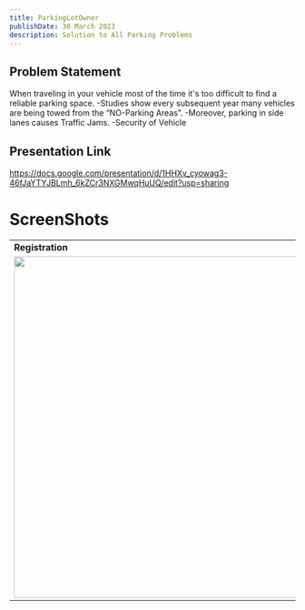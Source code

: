 ```yaml
---
title: ParkingLotOwner
publishDate: 30 March 2023
description: Solution to All Parking Problems
---
```


## Problem Statement
When traveling in your vehicle most of the time it's too difficult to find a reliable parking space.
-Studies show every subsequent year many vehicles are being towed from the “NO-Parking Areas”.
-Moreover, parking in side lanes causes Traffic Jams.
-Security of Vehicle

## Presentation Link
https://docs.google.com/presentation/d/1HHXv_cyowag3-46fJaYTYJBLmh_6kZCr3NXGMwqHuUQ/edit?usp=sharing

# ScreenShots
<table>
  <tr>
    <td><b>Registration</td>
    <td><b>Under Verification</td>
  </tr>
  <tr>
    <td><img src="https://user-images.githubusercontent.com/77025176/200157345-3db8b92b-2d69-406d-9830-d146830b3407.png" height=600></td>
    <td><img src="https://user-images.githubusercontent.com/77025176/200157359-5dfdb35e-d5c5-4151-9f35-94324691e2cc.png" height=600></td>
  </tr>
 </table>

